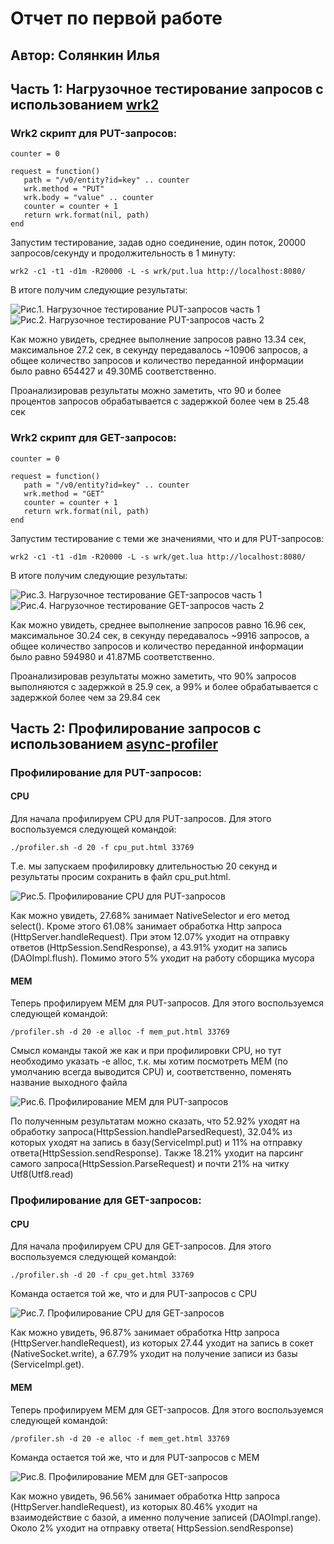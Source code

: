 # Отчет по первой работе

## Автор: Солянкин Илья

## Часть 1: Нагрузочное тестирование запросов с использованием [wrk2](https://github.com/giltene/wrk2)

### Wrk2 скрипт для PUT-запросов:

```
counter = 0

request = function()
   path = "/v0/entity?id=key" .. counter
   wrk.method = "PUT"
   wrk.body = "value" .. counter
   counter = counter + 1
   return wrk.format(nil, path)
end
```

Запустим тестирование, задав одно соединение, один поток, 20000 запросов/секунду и продолжительность в 1 минуту:

```
wrk2 -c1 -t1 -d1m -R20000 -L -s wrk/put.lua http://localhost:8080/
```

В итоге получим следующие результаты:

![Рис.1. Нагрузочное тестирование PUT-запросов часть 1](put_wrk2_result_part_1.png)
![Рис.2. Нагрузочное тестирование PUT-запросов часть 2](put_wrk2_result_part_2.png)

Как можно увидеть, среднее выполнение запросов равно 13.34 сек, максимальное 27.2 сек, в секунду передавалось ~10906
запросов, а общее количество запросов и количество переданной информации было равно 654427 и 49.30МБ соответственно.

Проанализировав результаты можно заметить, что 90 и более процентов запросов обрабатывается с задержкой более чем в
25.48 сек

### Wrk2 скрипт для GET-запросов:

```
counter = 0

request = function()
   path = "/v0/entity?id=key" .. counter
   wrk.method = "GET"
   counter = counter + 1
   return wrk.format(nil, path)
end
```

Запустим тестирование с теми же значениями, что и для PUT-запросов:

```
wrk2 -c1 -t1 -d1m -R20000 -L -s wrk/get.lua http://localhost:8080/
```

В итоге получим следующие результаты:

![Рис.3. Нагрузочное тестирование GET-запросов часть 1](get_wrk2_result_part_1.png)
![Рис.4. Нагрузочное тестирование GET-запросов часть 2](get_wrk2_result_part_2.png)

Как можно увидеть, среднее выполнение запросов равно 16.96 сек, максимальное 30.24 сек, в секунду передавалось ~9916
запросов, а общее количество запросов и количество переданной информации было равно 594980 и 41.87МБ соответственно.

Проанализировав результаты можно заметить, что 90% запросов выполняются с задержкой в 25.9 сек, а 99% и более
обрабатывается с задержкой более чем за 29.84 сек

## Часть 2: Профилирование запросов с использованием [async-profiler](https://github.com/jvm-profiling-tools/async-profiler)

### Профилирование для PUT-запросов:

#### CPU

Для начала профилируем CPU для PUT-запросов. Для этого воспользуемся следующей командой:

```
./profiler.sh -d 20 -f cpu_put.html 33769
```

Т.е. мы запускаем профилировку длительностью 20 секунд и результаты просим сохранить в файл cpu_put.html.

![Рис.5. Профилирование CPU для PUT-запросов](put_cpu_result.png)

Как можно увидеть, 27.68% занимает NativeSelector и его метод select(). Кроме этого 61.08% занимает обработка Http
запроса (HttpServer.handleRequest). При этом 12.07% уходит на отправку ответов (HttpSession.SendResponse), а 43.91%
уходит на запись (DAOImpl.flush). Помимо этого 5% уходит на работу сборщика мусора

#### MEM

Теперь профилируем MEM для PUT-запросов. Для этого воспользуемся следующей командой:

```
/profiler.sh -d 20 -e alloc -f mem_put.html 33769
```

Смысл команды такой же как и при профилировки CPU, но тут необходимо указать -e alloc, т.к. мы хотим посмотреть MEM (по
умолчанию всегда выводится CPU) и, соответственно, поменять название выходного файла

![Рис.6. Профилирование MEM для PUT-запросов](put_mem_result.png)

По полученным результатам можно сказать, что 52.92% уходят на обработку запроса(HttpSession.handleParsedRequest), 32.04%
из которых уходят на запись в базу(ServiceImpl.put) и 11% на отправку ответа(HttpSession.sendResponse). Также 18.21%
уходит на парсинг самого запроса(HttpSession.ParseRequest) и почти 21% на читку Utf8(Utf8.read)

### Профилирование для GET-запросов:

#### CPU

Для начала профилируем CPU для GET-запросов. Для этого воспользуемся следующей командой:

```
./profiler.sh -d 20 -f cpu_get.html 33769
```

Команда остается той же, что и для PUT-запросов с CPU

![Рис.7. Профилирование CPU для GET-запросов](get_cpu_result.png)

Как можно увидеть, 96.87% занимает обработка Http запроса (HttpServer.handleRequest), из которых 27.44 уходит на запись
в сокет (NativeSocket.write), а 67.79% уходит на получение записи из базы (ServiceImpl.get).

#### MEM

Теперь профилируем MEM для GET-запросов. Для этого воспользуемся следующей командой:

```
/profiler.sh -d 20 -e alloc -f mem_get.html 33769
```

Команда остается той же, что и для PUT-запросов с MEM

![Рис.8. Профилирование MEM для GET-запросов](get_mem_result.png)

Как можно увидеть, 96.56% занимает обработка Http запроса (HttpServer.handleRequest), из которых 80.46% уходит на
взаимодействие с базой, а именно получение записей (DAOImpl.range). Около 2% уходит на отправку ответа(
HttpSession.sendResponse)
 
